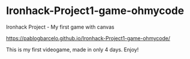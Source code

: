 # Ironhack-Project1-game-ohmycode
Ironhack Project - My first game with canvas

https://pablogbarcelo.github.io/Ironhack-Project1-game-ohmycode/

This is my first videogame, made in only 4 days. Enjoy!
